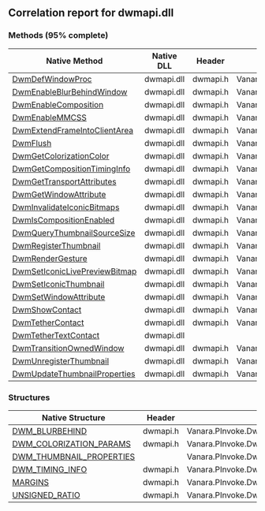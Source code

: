 ## Correlation report for dwmapi.dll
### Methods (95% complete)
Native Method | Native DLL | Header | Managed Method
---- | ---- | ---- | ----
[DwmDefWindowProc](https://www.google.com/search?num=5&q=DwmDefWindowProc+site%3Amsdn.microsoft.com) | dwmapi.dll | dwmapi.h | Vanara.PInvoke.DwmApi.DwmDefWindowProc
[DwmEnableBlurBehindWindow](https://www.google.com/search?num=5&q=DwmEnableBlurBehindWindow+site%3Amsdn.microsoft.com) | dwmapi.dll | dwmapi.h | Vanara.PInvoke.DwmApi.DwmEnableBlurBehindWindow
[DwmEnableComposition](https://www.google.com/search?num=5&q=DwmEnableComposition+site%3Amsdn.microsoft.com) | dwmapi.dll | dwmapi.h | Vanara.PInvoke.DwmApi.DwmEnableComposition
[DwmEnableMMCSS](https://www.google.com/search?num=5&q=DwmEnableMMCSS+site%3Amsdn.microsoft.com) | dwmapi.dll | dwmapi.h | Vanara.PInvoke.DwmApi.DwmEnableMMCSS
[DwmExtendFrameIntoClientArea](https://www.google.com/search?num=5&q=DwmExtendFrameIntoClientArea+site%3Amsdn.microsoft.com) | dwmapi.dll | dwmapi.h | Vanara.PInvoke.DwmApi.DwmExtendFrameIntoClientArea
[DwmFlush](https://www.google.com/search?num=5&q=DwmFlush+site%3Amsdn.microsoft.com) | dwmapi.dll | dwmapi.h | Vanara.PInvoke.DwmApi.DwmFlush
[DwmGetColorizationColor](https://www.google.com/search?num=5&q=DwmGetColorizationColor+site%3Amsdn.microsoft.com) | dwmapi.dll | dwmapi.h | Vanara.PInvoke.DwmApi.DwmGetColorizationColor
[DwmGetCompositionTimingInfo](https://www.google.com/search?num=5&q=DwmGetCompositionTimingInfo+site%3Amsdn.microsoft.com) | dwmapi.dll | dwmapi.h | Vanara.PInvoke.DwmApi.DwmGetCompositionTimingInfo
[DwmGetTransportAttributes](https://www.google.com/search?num=5&q=DwmGetTransportAttributes+site%3Amsdn.microsoft.com) | dwmapi.dll | dwmapi.h | Vanara.PInvoke.DwmApi.DwmGetTransportAttributes
[DwmGetWindowAttribute](https://www.google.com/search?num=5&q=DwmGetWindowAttribute+site%3Amsdn.microsoft.com) | dwmapi.dll | dwmapi.h | Vanara.PInvoke.DwmApi.DwmGetWindowAttribute
[DwmInvalidateIconicBitmaps](https://www.google.com/search?num=5&q=DwmInvalidateIconicBitmaps+site%3Amsdn.microsoft.com) | dwmapi.dll | dwmapi.h | Vanara.PInvoke.DwmApi.DwmInvalidateIconicBitmaps
[DwmIsCompositionEnabled](https://www.google.com/search?num=5&q=DwmIsCompositionEnabled+site%3Amsdn.microsoft.com) | dwmapi.dll | dwmapi.h | Vanara.PInvoke.DwmApi.DwmIsCompositionEnabled
[DwmQueryThumbnailSourceSize](https://www.google.com/search?num=5&q=DwmQueryThumbnailSourceSize+site%3Amsdn.microsoft.com) | dwmapi.dll | dwmapi.h | Vanara.PInvoke.DwmApi.DwmQueryThumbnailSourceSize
[DwmRegisterThumbnail](https://www.google.com/search?num=5&q=DwmRegisterThumbnail+site%3Amsdn.microsoft.com) | dwmapi.dll | dwmapi.h | Vanara.PInvoke.DwmApi.DwmRegisterThumbnail
[DwmRenderGesture](https://www.google.com/search?num=5&q=DwmRenderGesture+site%3Amsdn.microsoft.com) | dwmapi.dll | dwmapi.h | Vanara.PInvoke.DwmApi.DwmRenderGesture
[DwmSetIconicLivePreviewBitmap](https://www.google.com/search?num=5&q=DwmSetIconicLivePreviewBitmap+site%3Amsdn.microsoft.com) | dwmapi.dll | dwmapi.h | Vanara.PInvoke.DwmApi.DwmSetIconicLivePreviewBitmap
[DwmSetIconicThumbnail](https://www.google.com/search?num=5&q=DwmSetIconicThumbnail+site%3Amsdn.microsoft.com) | dwmapi.dll | dwmapi.h | Vanara.PInvoke.DwmApi.DwmSetIconicThumbnail
[DwmSetWindowAttribute](https://www.google.com/search?num=5&q=DwmSetWindowAttribute+site%3Amsdn.microsoft.com) | dwmapi.dll | dwmapi.h | Vanara.PInvoke.DwmApi.DwmSetWindowAttribute
[DwmShowContact](https://www.google.com/search?num=5&q=DwmShowContact+site%3Amsdn.microsoft.com) | dwmapi.dll | dwmapi.h | Vanara.PInvoke.DwmApi.DwmShowContact
[DwmTetherContact](https://www.google.com/search?num=5&q=DwmTetherContact+site%3Amsdn.microsoft.com) | dwmapi.dll | dwmapi.h | Vanara.PInvoke.DwmApi.DwmTetherContact
[DwmTetherTextContact](https://www.google.com/search?num=5&q=DwmTetherTextContact+site%3Amsdn.microsoft.com) | dwmapi.dll |  | 
[DwmTransitionOwnedWindow](https://www.google.com/search?num=5&q=DwmTransitionOwnedWindow+site%3Amsdn.microsoft.com) | dwmapi.dll | dwmapi.h | Vanara.PInvoke.DwmApi.DwmTransitionOwnedWindow
[DwmUnregisterThumbnail](https://www.google.com/search?num=5&q=DwmUnregisterThumbnail+site%3Amsdn.microsoft.com) | dwmapi.dll | dwmapi.h | Vanara.PInvoke.DwmApi.DwmUnregisterThumbnail
[DwmUpdateThumbnailProperties](https://www.google.com/search?num=5&q=DwmUpdateThumbnailProperties+site%3Amsdn.microsoft.com) | dwmapi.dll | dwmapi.h | Vanara.PInvoke.DwmApi.DwmUpdateThumbnailProperties
### Structures
Native Structure | Header | Managed Structure
---- | ---- | ----
[DWM_BLURBEHIND](https://www.google.com/search?num=5&q=DWM_BLURBEHIND+site%3Amsdn.microsoft.com) | dwmapi.h | Vanara.PInvoke.DwmApi+DWM_BLURBEHIND
[DWM_COLORIZATION_PARAMS](https://www.google.com/search?num=5&q=DWM_COLORIZATION_PARAMS+site%3Amsdn.microsoft.com) | dwmapi.h | Vanara.PInvoke.DwmApi+DWM_COLORIZATION_PARAMS
[DWM_THUMBNAIL_PROPERTIES](https://www.google.com/search?num=5&q=DWM_THUMBNAIL_PROPERTIES+site%3Amsdn.microsoft.com) |  | Vanara.PInvoke.DwmApi+DWM_THUMBNAIL_PROPERTIES
[DWM_TIMING_INFO](https://www.google.com/search?num=5&q=DWM_TIMING_INFO+site%3Amsdn.microsoft.com) | dwmapi.h | Vanara.PInvoke.DwmApi+DWM_TIMING_INFO
[MARGINS](https://www.google.com/search?num=5&q=MARGINS+site%3Amsdn.microsoft.com) | dwmapi.h | Vanara.PInvoke.DwmApi+MARGINS
[UNSIGNED_RATIO](https://www.google.com/search?num=5&q=UNSIGNED_RATIO+site%3Amsdn.microsoft.com) | dwmapi.h | Vanara.PInvoke.DwmApi+UNSIGNED_RATIO
